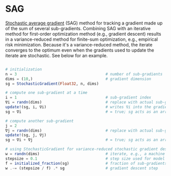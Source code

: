 # SAG

[Stochastic average gradient](https://arxiv.org/abs/1309.2388) (SAG) method for tracking a gradient made up of the sum of several sub-gradients. Combining SAG with an iterative method for first-order optimization method (e.g., gradient descent) results in a variance-reduced method for finite-sum optimization, e.g., empirical risk minimization. Because it's a variance-reduced method, the iterate converges to the optimum even when the gradients used to update the iterate are stochastic. See below for an example.

```julia

# initialization
n = 3                                       # number of sub-gradients
dims = (10,)                                # gradient dimension
sg = StochasticGradient(Float32, n, dims)

# compute one sub-gradient at a time
i = 1                                       # sub-gradient index
∇i = randn(dims)                            # replace with actual sub-gradient computation
update!(sg, i, ∇i)                          # writes ∇i into the gradient
sg ≈ ∇i                                     # = true; sg acts as an array

# compute another sub-gradient
j = 2
∇j = randn(dims)                            # replace with actual sub-gradient computation
update!(sg, j, ∇j)
sg ≈ ∇i + ∇j                                # = true; sg acts as an array

# using StochasticGradient for variance-reduced stochastic gradient descent
w = randn(dims)                             # iterate, e.g., a machine learning model
stepsize = 0.1                              # step size used for model updates
f = initialized_fraction(sg)                # fraction of sub-gradients that have been initialized; 2/3 in our case
w .-= (stepsize / f) .* sg                  # gradient descent step

```